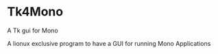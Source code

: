 # Tk4Mono
A Tk gui for Mono

A lionux exclusive program to have a GUI for running Mono Applications
